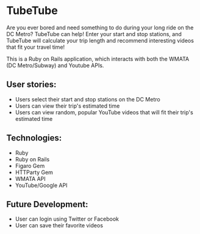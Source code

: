 # TubeTube

Are you ever bored and need something to do during your long ride on the DC Metro? TubeTube can help! Enter your start and stop stations, and TubeTube will calculate your trip length and recommend interesting videos that fit your travel time! 

This is a Ruby on Rails application, which interacts with both the WMATA (DC Metro/Subway) and Youtube APIs.


## User stories:

+ Users select their start and stop stations on the DC Metro
+ Users can view their trip's estimated time
+ Users can view random, popular YouTube videos that will fit their trip's estimated time

## Technologies:

+ Ruby 
+ Ruby on Rails
+ Figaro Gem
+ HTTParty Gem
+ WMATA API
+ YouTube/Google API


## Future Development:

+ User can login using Twitter or Facebook
+ User can save their favorite videos